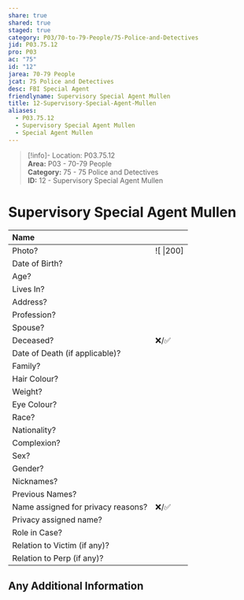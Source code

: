 ```yaml
---  
share: true  
shared: true  
staged: true  
category: P03/70-to-79-People/75-Police-and-Detectives  
jid: P03.75.12  
pro: P03  
ac: "75"  
id: "12"  
jarea: 70-79 People  
jcat: 75 Police and Detectives  
desc: FBI Special Agent  
friendlyname: Supervisory Special Agent Mullen  
title: 12-Supervisory-Special-Agent-Mullen  
aliases:  
  - P03.75.12  
  - Supervisory Special Agent Mullen  
  - Special Agent Mullen  
---  
```

  
>[!info]- Location: P03.75.12  
>**Area:** P03 - 70-79 People  
>**Category:** 75 - 75 Police and Detectives  
>**ID:** 12 - Supervisory Special Agent Mullen  
  
# Supervisory Special Agent Mullen  
  
| Name                               |            |  
|:---------------------------------- |:---------- |  
| Photo?                             | ![  \|200] |  
| Date of Birth?                     |            |  
| Age?                               |            |  
| Lives In?                          |            |  
| Address?                           |            |  
| Profession?                        |            |  
| Spouse?                            |            |  
| Deceased?                          | ❌/✅      |  
| Date of Death (if applicable)?     |            |  
| Family?                            |            |  
| Hair Colour?                       |            |  
| Weight?                            |            |  
| Eye Colour?                        |            |  
| Race?                              |            |  
| Nationality?                       |            |  
| Complexion?                        |            |  
| Sex?                               |            |  
| Gender?                                   |            |  
| Nicknames?                         |            |  
| Previous Names?                    |            |  
| Name assigned for privacy reasons? | ❌/✅      |  
| Privacy assigned name?             |            |  
| Role in Case?                      |            |  
| Relation to Victim (if any)?       |            |  
| Relation to Perp (if any)?         |            |  
  
## Any Additional Information